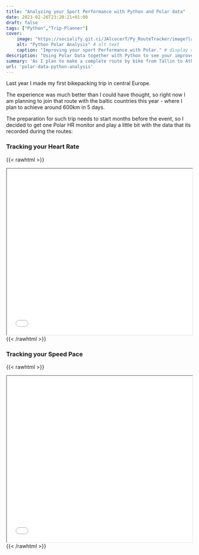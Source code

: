 ```yaml
---
title: "Analyzing your Sport Performance with Python and Polar data"
date: 2023-02-26T23:20:21+01:00
draft: false
tags: ["Python","Trip-Planner"]
cover:
    image: "https://socialify.git.ci/JAlcocerT/Py_RouteTracker/image?language=1&name=1&owner=1&theme=Auto" # image path/url    
    alt: "Python Polar Analysis" # alt text
    caption: "Improving your sport Performance with Polar." # display caption under cover
description: "Using Polar Data together with Python to see your improvement in performance."
summary: 'As I plan to make a complete route by bike from Tallin to Athens, I need to see how my fitness level improves over the months, to be ready for the next challenge. Polar and Python are helping me with it.'
url: 'polar-data-python-analysis'
---
```


Last year I made my first bikepacking trip in central Europe.

The experience was much better than I could have thought, so right now I am planning to join that route with the baltic countries this year - where I plan to achieve around 600km in 5 days.

The preparation for such trip needs to start months before the event, so I decided to get one Polar HR monitor and play a little bit with the data that its recorded during the routes:

### Tracking your Heart Rate

{{< rawhtml >}} 
<iframe src="/videos/Output_HR_Distrib.html"
style="width: 100%; height: 450px;"></iframe>
{{< /rawhtml >}}

### Tracking your Speed Pace

{{< rawhtml >}} 
<iframe src="/videos/Output_Speed_Distrib.html"
style="width: 100%; height: 450px;"></iframe>
{{< /rawhtml >}}


<!-- 
### Try me with Google Colaboratory

If you have a Google account, you can run this code by uploading the .GPX file of the route that you want to visualize and avoid any installation in your computer.

 [![Example image](/img/OpenInColab.svg)](https://colab.research.google.com/github/JAlcocerT/Py_RouteTracker/blob/main/Py_RoutePolar.ipynb)


 gpx studio

 https://www.roadrunner.travel/articles/how-to-create-and-edit-gpx-files-with-gpx-studio/
 https://github.com/mpetazzoni/leaflet-gpx -->